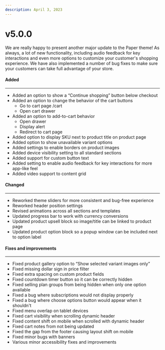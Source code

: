 ```yaml
---
description: April 3, 2023
---
```


# v5.0.0

We are really happy to present another major update to the Paper theme! As always, a lot of new functionality, including audio feedback for key interactions and even more options to customize your customer's shopping experience. We have also implemented a number of bug fixes to make sure your customers can take full advantage of your store.

#### **Added**

***

* Added an option to show a “Continue shopping” button below checkout
* Added an option to change the behavior of the cart buttons
  * Go to cart page /cart
  * Open cart drawer
* Added an option to add-to-cart behavior
  * Open drawer
  * Display alert
  * Redirect to cart page
* Added option to display SKU next to product title on product page
* Added option to show unavailable variant options
* Added settings to enable borders on product images
* Added device visibility setting to all standard sections
* Added support for custom button text
* Added setting to enable audio feedback for key interactions for more app-like feel
* Added video support to content grid

#### **Changed**

***

* Reworked theme sliders for more consistent and bug-free experience
* Reworked header position settings
* Revised animations across all sections and templates
* Updated progress bar to work with currency conversions
* Updated product upsell block so image/title can be linked to product page
* Updated product option block so a popup window can be included next to option label

#### **Fixes and improvements**

***

* Fixed product gallery option to “Show selected variant images only”
* Fixed missing dollar sign in price filter
* Fixed extra spacing on custom product fields
* Fixed countdown timer button so it can be correctly hidden
* Fixed selling plan groups from being hidden when only one option available
* Fixed a bug where subscriptions would not display properly
* Fixed a bug where choose options button would appear when it shouldn't
* Fixed menu overlap on tablet devices
* Fixed cart visibility when scrolling dynamic header
* Fixed content shift on mobile when scrolled with dynamic header
* Fixed cart notes from not being updated
* Fixed the gap from the footer causing layout shift on mobile
* Fixed minor bugs with banners
* Various minor accessibility fixes and improvements
